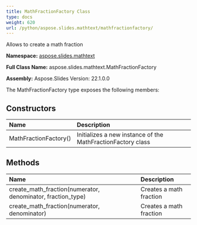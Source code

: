 ```yaml
---
title: MathFractionFactory Class
type: docs
weight: 620
url: /python/aspose.slides.mathtext/mathfractionfactory/
---
```


Allows to create a math fraction

**Namespace:** [aspose.slides.mathtext](/python/aspose.slides.mathtext/)

**Full Class Name:** aspose.slides.mathtext.MathFractionFactory

**Assembly:**  Aspose.Slides Version: 22.1.0.0

The MathFractionFactory type exposes the following members:
## **Constructors**
|**Name**|**Description**|
| :- | :- |
|MathFractionFactory()|Initializes a new instance of the MathFractionFactory class|
## **Methods**
|**Name**|**Description**|
| :- | :- |
|create_math_fraction(numerator, denominator, fraction_type)|Creates a math fraction|
|create_math_fraction(numerator, denominator)|Creates a math fraction|

